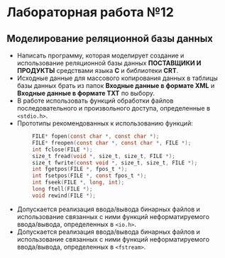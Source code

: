 # Лабораторная работа №12
## Моделирование реляционной базы данных
* Написать программу, которая моделирует создание и использование реляционной базы данных **ПОСТАВЩИКИ И ПРОДУКТЫ**
средствами языка **C** и библиотеки **CRT**.
* Исходные данные для массового копирования данных в таблицы базы данных брать из папок **Входные данные в формате XML**
и **Входные данные в формате TXT** по выбору.
* В работе использовать функций обработки файлов последовательного и произвольного доступа, определенные в `<stdio.h>`.
* Прототипы рекомендованных к использованию функций:
```objectivec
        FILE* fopen(const char *, const char *);
        FILE* freopen(const char *, const char *, FILE *);
        int fclose(FILE *);
        size_t fread(void *, size_t, size_t, FILE *);
        size_t fwrite(const void *, size_t, size_t, FILE *);
        int fgetpos(FILE *, fpos_t *);
        int fsetpos(FILE *, const fpos_t *);
        int fseek(FILE *, long, int);
        long ftell(FILE *);
        void rewind(FILE *);
```
* Допускается реализация ввода/вывода бинарных файлов и использование связанных с ними функций
неформатируемого ввода/вывода, определенных в `<io.h>`.
* Допускается реализация ввода/вывода бинарных файлов и использование связанных с ними функций
неформатируемого ввода/вывода, определенных в `<fstream>`.